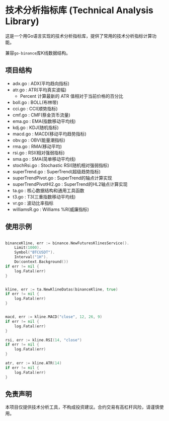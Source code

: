 # 技术分析指标库 (Technical Analysis Library)

这是一个用Go语言实现的技术分析指标库，提供了常用的技术分析指标计算功能。

兼容`go-binance`库K线数据结构。

## 项目结构

- adx.go : ADX(平均趋向指标)
- atr.go : ATR(平均真实波幅)
  - Percent 计算最新的 ATR 值相对于当前价格的百分比
- boll.go : BOLL(布林带)
- cci.go : CCI(顺势指标)
- cmf.go : CMF(蔡金货币流量)
- ema.go : EMA(指数移动平均线)
- kdj.go : KDJ(随机指标)
- macd.go : MACD(移动平均趋势指标)
- obv.go : OBV(能量潮指标)
- rma.go : RMA(移动平均)
- rsi.go : RSI(相对强弱指标)
- sma.go : SMA(简单移动平均线)
- stochRsi.go : Stochastic RSI(随机相对强弱指标)
- superTrend.go : SuperTrend(超级趋势指标)
- superTrendPivot.go : SuperTrend的轴点计算实现
- superTrendPivotHl2.go : SuperTrend的HL2轴点计算实现
- ta.go : 核心数据结构和通用工具函数
- t3.go : T3(三重指数移动平均线)
- vr.go : 波动比率指标
- williamsR.go : Williams %R(威廉指标)

## 使用示例

```go

binanceKline, err := binance.NewFuturesKlinesService().  
    Limit(1000).
    Symbol("BTCUSDT").
    Interval("1H").
    Do(context.Background())
if err != nil {
    log.Fatal(err)
}


kline, err := ta.NewKlineDatas(binanceKline, true)
if err != nil {
    log.Fatal(err)
}


macd, err := kline.MACD("close", 12, 26, 9)
if err != nil {
    log.Fatal(err)
}

rsi, err := kline.RSI(14, "close")
if err != nil {
    log.Fatal(err)
}

atr, err := kline.ATR(14)
if err != nil {
    log.Fatal(err)
}
```

## 免责声明

本项目仅提供技术分析工具，不构成投资建议。合约交易有高杠杆风险，请谨慎使用。